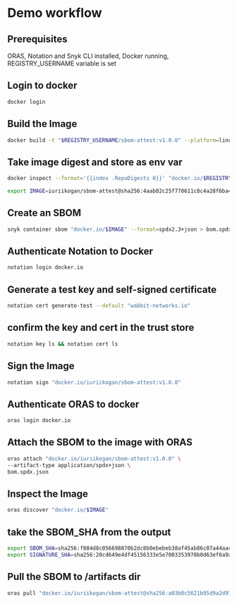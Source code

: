 # Demo workflow

## Prerequisites

ORAS, Notation and Snyk CLI installed, Docker running, REGISTRY_USERNAME variable is set

## Login to docker

```bash
docker login
```

## Build the Image

```bash
docker build -t "$REGISTRY_USERNAME/sbom-attest:v1.0.0" --platform=linux/amd64 . --push
```

## Take image digest and store as env var

```bash
docker inspect --format='{{index .RepoDigests 0}}' "docker.io/$REGISTRY_USERNAME/sbom-attest:v1.0.0"
```

```bash
export IMAGE=iuriikogan/sbom-attest@sha256:4aab02c25f770611c8c4a28f6ba4562af2510c4bf0addfbd6b902422ba201b02
```

## Create an SBOM

```bash
snyk container sbom "docker.io/$IMAGE" --format=spdx2.3+json > bom.spdx.json
```

## Authenticate Notation to Docker

```bash
notation login docker.io
```

## Generate a test key and self-signed certificate

```bash
notation cert generate-test --default "wabbit-networks.io"
```

## confirm the key and cert in the trust store

```bash
notation key ls && notation cert ls
```

## Sign the Image

```bash
notation sign "docker.io/iuriikogan/sbom-attest:v1.0.0"
```

## Authenticate ORAS to docker

```bash
oras login docker.io
```

## Attach the SBOM to the image with ORAS

```bash
oras attach "docker.io/iuriikogan/sbom-attest:v1.0.0" \
--artifact-type application/spdx+json \
bom.spdx.json
```

## Inspect the Image

```bash
oras discover "docker.io/$IMAGE"
```

## take the SBOM_SHA from the output

```bash
export SBOM_SHA=sha256:f884d8c056698870b2dc8b0ebebeb38af45ab86c07a44aaccab4eeffef954a20 &&
export SIGNATURE_SHA=sha256:20cd649e4df45156333e5e7003353978b0d63ef6a9a2fae5cffed8d1bcc6496c
```

## Pull the SBOM to /artifacts dir

```bash
oras pull "docker.io/iuriikogan/sbom-attest@sha256:a03b0c5621b95d9a2d970d24cd74a31da28198295754f5f4dcbd8276b7e87a86" -o ./artifacts
```
